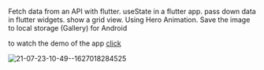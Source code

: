 Fetch data from an API with flutter. useState in a flutter app. pass down data in flutter widgets. show a grid view. Using Hero Animation. Save the image to local storage (Gallery) for  Android

to watch the demo of the app [click](https://www.linkedin.com/posts/laxmi-narayan-69819b191_flutter-ui-dart-activity-6794894242796990465-koBd/)


![21-07-23-10-49--1627018284525](https://user-images.githubusercontent.com/64174995/126740998-af57bfe6-dd78-4063-adb9-f2f2b3b8e721.gif)
